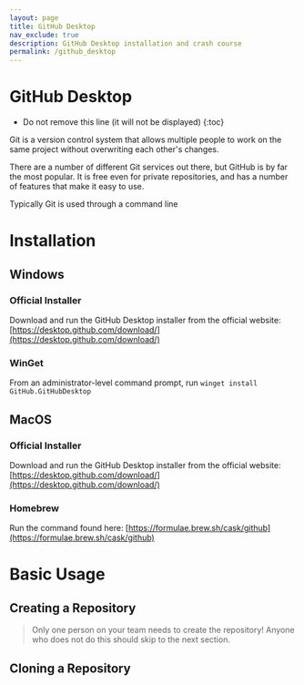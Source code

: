 ```yaml
---
layout: page
title: GitHub Desktop
nav_exclude: true
description: GitHub Desktop installation and crash course
permalink: /github_desktop
---
```


GitHub Desktop  
==============

* Do not remove this line (it will not be displayed)
{:toc}

Git is a version control system that allows multiple people to work on the same project without overwriting each other's changes.

There are a number of different Git services out there, but GitHub is by far the most popular.  It is free even for private repositories, and has a number of features that make it easy to use.

Typically Git is used through a command line

# Installation
## Windows
### Official Installer
Download and run the GitHub Desktop installer from the official website: [https://desktop.github.com/download/](https://desktop.github.com/download/)

### WinGet
From an administrator-level command prompt, run
`winget install GitHub.GitHubDesktop`

## MacOS
### Official Installer
Download and run the GitHub Desktop installer from the official website: [https://desktop.github.com/download/](https://desktop.github.com/download/)

### Homebrew

Run the command found here: [https://formulae.brew.sh/cask/github](https://formulae.brew.sh/cask/github)

# Basic Usage
## Creating a Repository
> Only one person on your team needs to create the repository!  Anyone who does not do this should skip to the next section.

## Cloning a Repository
